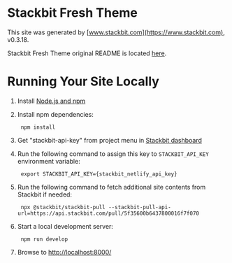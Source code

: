 # Stackbit Fresh Theme

This site was generated by [www.stackbit.com](https://www.stackbit.com), v0.3.18.

Stackbit Fresh Theme original README is located [here](./README.theme.md).

# Running Your Site Locally

1. Install [Node.js and npm](https://nodejs.org/en/)

1. Install npm dependencies:

        npm install

1. Get "stackbit-api-key" from project menu in [Stackbit dashboard](https://app.stackbit.com/dashboard)

1. Run the following command to assign this key to `STACKBIT_API_KEY` environment variable:

        export STACKBIT_API_KEY={stackbit_netlify_api_key}

1. Run the following command to fetch additional site contents from Stackbit if needed:

        npx @stackbit/stackbit-pull --stackbit-pull-api-url=https://api.stackbit.com/pull/5f35600b6437800016f7f070

1. Start a local development server:

        npm run develop

1. Browse to [http://localhost:8000/](http://localhost:8000/)
